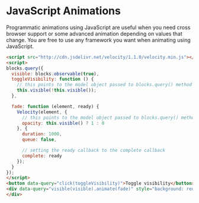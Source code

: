 # JavaScript Animations

Programmatic animations using JavaScript are useful when you need cross browser support or some advanced animation depending on values that change. You are free to use any framework you want when animating using JavaScript.

```html
<script src="http://cdn.jsdelivr.net/velocity/1.1.0/velocity.min.js"></script>
<script>
blocks.query({
  visible: blocks.observable(true),
  toggleVisibility: function () {
    // this points to the model object passed to blocks.query() method
    this.visible(!this.visible());
  },

  fade: function (element, ready) {
    Velocity(element, {
      // this points to the model object passed to blocks.query() method
      opacity: this.visible() ? 1 : 0
    }, {
      duration: 1000,
      queue: false,

      // setting the ready callback to the complete callback
      complete: ready
    });
  }
});
</script>
<button data-query="click(toggleVisibility)">Toggle visibility</button>
<div data-query="visible(visible).animate(fade)" style="background: red;width: 300px;height: 240px;">
</div>

```
